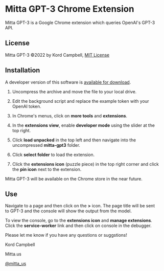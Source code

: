 # Mitta GPT-3 Chrome Extension

Mitta GPT-3 is a Google Chrome extension which queries OpenAI's GPT-3 API.

## License
Mitta GPT-3 ©2022 by Kord Campbell, [MIT License](./LICENSE)

## Installation
A developer version of this software is [available for download](https://github.com/kordless/mitta-gpt3/archive/refs/heads/main.zip). 

1. Uncompress the archive and move the file to your local drive.

1. Edit the background script and replace the example token with your OpenAI token.

1. In Chrome's menus, click on **more tools** and **extensions**. 

1. In the **extensions view**, enable **developer mode** using the slider at the top right.

1. Click **load unpacked** in the top left and then navigate into the uncompressed **mitta-gpt3** folder.

1. Click **select folder** to load the extension. 

1. Click the **extensions icon** (puzzle piece) in the top right corner and click the **pin icon** next to the extension.

Mitta GPT-3 will be available on the Chrome store in the near future.

## Use
Navigate to a page and then click on the **>** icon. The page title will be sent to GPT-3 and the console will show the output from the model.

To view the console, go to the **extensions icon** and **manage extensions**. Click the **service-worker** link and then click on console in the debugger.

Please let me know if you have any questions or suggstions!

Kord Campbell

Mitta.us

[@mitta_us](https://twitter.com/mittacorp)
